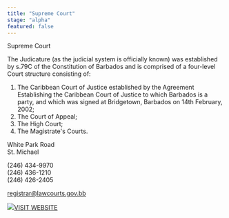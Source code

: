 ```yaml
---
title: "Supreme Court"
stage: "alpha"
featured: false
---
```


Supreme Court

The Judicature (as the judicial system is officially known) was established by s.79C of the Constitution of Barbados and is comprised of a four-level Court structure consisting of:

1. The Caribbean Court of Justice established by the Agreement Establishing the Caribbean Court of Justice to which Barbados is a party, and which was signed at Bridgetown, Barbados on 14th February, 2002;   
2. The Court of Appeal;   
3. The High Court;   
4. The Magistrate's Courts.

White Park Road  
St. Michael

(246) 434-9970  
(246) 436-1210  
(246) 426-2405

registrar@lawcourts.gov.bb

[![](https://www.gov.bb/fileadmin/template/images/i-visit-white.png)VISIT WEBSITE](http://www.barbadoslawcourts.gov.bb/)